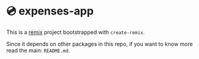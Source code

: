 # 💿 expenses-app

This is a [remix](https://remix.run/) project bootstrapped with `create-remix`.

Since it depends on other packages in this repo, if you want to know more read the main: `README.md`.
